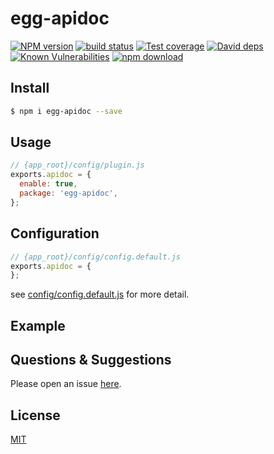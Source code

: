 # egg-apidoc

[![NPM version][npm-image]][npm-url]
[![build status][travis-image]][travis-url]
[![Test coverage][codecov-image]][codecov-url]
[![David deps][david-image]][david-url]
[![Known Vulnerabilities][snyk-image]][snyk-url]
[![npm download][download-image]][download-url]

[npm-image]: https://img.shields.io/npm/v/egg-apidoc.svg?style=flat-square
[npm-url]: https://npmjs.org/package/egg-apidoc
[travis-image]: https://img.shields.io/travis/eggjs/egg-apidoc.svg?style=flat-square
[travis-url]: https://travis-ci.org/eggjs/egg-apidoc
[codecov-image]: https://img.shields.io/codecov/c/github/eggjs/egg-apidoc.svg?style=flat-square
[codecov-url]: https://codecov.io/github/eggjs/egg-apidoc?branch=master
[david-image]: https://img.shields.io/david/eggjs/egg-apidoc.svg?style=flat-square
[david-url]: https://david-dm.org/eggjs/egg-apidoc
[snyk-image]: https://snyk.io/test/npm/egg-apidoc/badge.svg?style=flat-square
[snyk-url]: https://snyk.io/test/npm/egg-apidoc
[download-image]: https://img.shields.io/npm/dm/egg-apidoc.svg?style=flat-square
[download-url]: https://npmjs.org/package/egg-apidoc

<!--
Description here.
-->

## Install

```bash
$ npm i egg-apidoc --save
```

## Usage

```js
// {app_root}/config/plugin.js
exports.apidoc = {
  enable: true,
  package: 'egg-apidoc',
};
```

## Configuration

```js
// {app_root}/config/config.default.js
exports.apidoc = {
};
```

see [config/config.default.js](config/config.default.js) for more detail.

## Example

<!-- example here -->

## Questions & Suggestions

Please open an issue [here](https://github.com/eggjs/egg/issues).

## License

[MIT](LICENSE)
